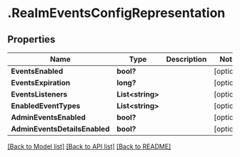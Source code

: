 # .RealmEventsConfigRepresentation
## Properties

Name | Type | Description | Notes
------------ | ------------- | ------------- | -------------
**EventsEnabled** | **bool?** |  | [optional] 
**EventsExpiration** | **long?** |  | [optional] 
**EventsListeners** | **List&lt;string&gt;** |  | [optional] 
**EnabledEventTypes** | **List&lt;string&gt;** |  | [optional] 
**AdminEventsEnabled** | **bool?** |  | [optional] 
**AdminEventsDetailsEnabled** | **bool?** |  | [optional] 

[[Back to Model list]](../README.md#documentation-for-models) [[Back to API list]](../README.md#documentation-for-api-endpoints) [[Back to README]](../README.md)

